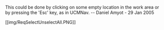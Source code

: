 This could be done by clicking on some empty location in the work area or by pressing the 'Esc' key, as in UCMNav. -- Daniel Amyot - 29 Jan 2005 

[[img/ReqSelectUnselectAll.PNG]]